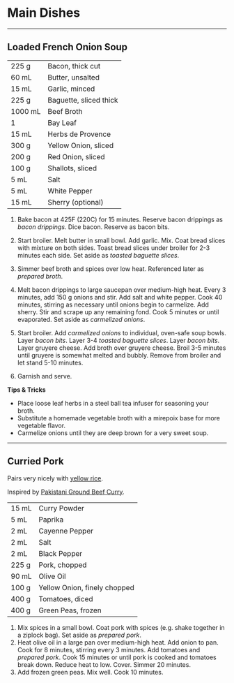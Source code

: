 # Main Dishes

---

## Loaded French Onion Soup

|||
|:--|:--|
| 225 g | Bacon, thick cut
| 60 mL | Butter, unsalted
| 15 mL | Garlic, minced
| 225 g | Baguette, sliced thick
| 1000 mL | Beef Broth
| 1     | Bay Leaf
| 15 mL | Herbs de Provence
| 300 g | Yellow Onion, sliced
| 200 g | Red Onion, sliced
| 100 g | Shallots, sliced
| 5 mL  | Salt
| 5 mL  | White Pepper
| 15 mL | Sherry (optional)

1. Bake bacon at 425F (220C) for 15 minutes. Reserve bacon drippings as *bacon drippings*. Dice bacon. Reserve as bacon bits.

2. Start broiler. Melt butter in small bowl. Add garlic. Mix. Coat bread slices with mixture on both sides. Toast bread slices under broiler for 2-3 minutes each side. Set aside as *toasted baguette slices*.

3. Simmer beef broth and spices over low heat. Referenced later as *prepared broth*.

4. Melt bacon drippings to large saucepan over medium-high heat. Every 3 minutes, add 150 g onions and stir. Add salt and white pepper. Cook 40 minutes, stirring as necessary until onions begin to carmelize. Add sherry. Stir and scrape up any remaining fond. Cook 5 minutes or until evaporated. Set aside as *carmelized onions*.

5. Start broiler. Add *carmelized onions* to individual, oven-safe soup bowls. Layer *bacon bits*. Layer 3-4 *toasted baguette slices*. Layer *bacon bits*. Layer gruyere cheese. Add broth over gruyere cheese. Broil 3-5 minutes until gruyere is somewhat melted and bubbly. Remove from broiler and let stand 5-10 minutes.

6. Garnish and serve.

**Tips & Tricks**

* Place loose leaf herbs in a steel ball tea infuser for seasoning your broth.
* Substitute a homemade vegetable broth with a mirepoix base for more vegetable flavor.
* Carmelize onions until they are deep brown for a very sweet soup.

---

## Curried Pork

Pairs very nicely with [yellow rice](sides.md#yellow_rice).

Inspired by [Pakistani Ground Beef Curry](https://www.allrecipes.com/recipe/267015/pakistani-ground-beef-curry/).

|||
|:--|:--|
| 15 mL | Curry Powder
| 5 mL  | Paprika
| 2 mL  | Cayenne Pepper
| 2 mL  | Salt
| 2 mL  | Black Pepper
| 225 g | Pork, chopped
| 90 mL | Olive Oil
| 100 g | Yellow Onion, finely chopped
| 400 g | Tomatoes, diced
| 400 g | Green Peas, frozen

1. Mix spices in a small bowl. Coat pork with spices (e.g. shake together in a ziplock bag). Set aside as *prepared pork*.
2. Heat olive oil in a large pan over medium-high heat. Add onion to pan. Cook for 8 minutes, stirring every 3 minutes. Add tomatoes and *prepared pork*. Cook 15 minutes or until pork is cooked and tomatoes break down. Reduce heat to low. Cover. Simmer 20 minutes.
3. Add frozen green peas. Mix well. Cook 10 minutes.
